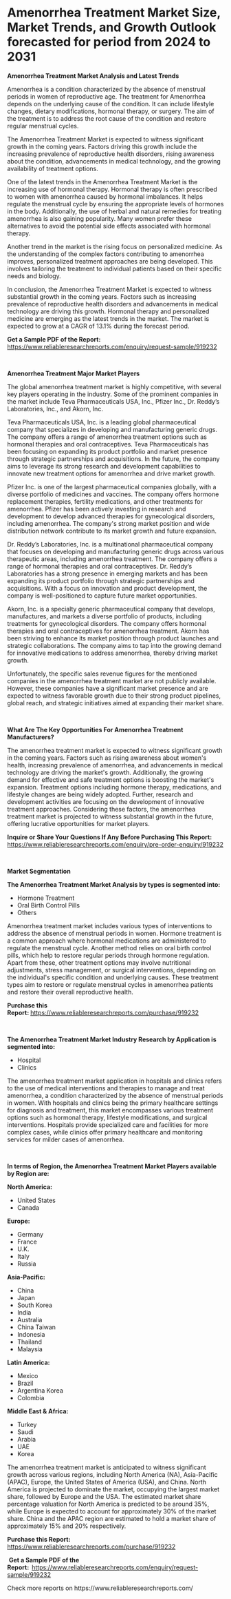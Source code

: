 <p><h1>Amenorrhea Treatment Market Size, Market Trends, and Growth Outlook forecasted for period from 2024 to 2031</h1></p><p><strong>Amenorrhea Treatment Market Analysis and Latest Trends</strong></p>
<p><p>Amenorrhea is a condition characterized by the absence of menstrual periods in women of reproductive age. The treatment for Amenorrhea depends on the underlying cause of the condition. It can include lifestyle changes, dietary modifications, hormonal therapy, or surgery. The aim of the treatment is to address the root cause of the condition and restore regular menstrual cycles.</p><p>The Amenorrhea Treatment Market is expected to witness significant growth in the coming years. Factors driving this growth include the increasing prevalence of reproductive health disorders, rising awareness about the condition, advancements in medical technology, and the growing availability of treatment options.</p><p>One of the latest trends in the Amenorrhea Treatment Market is the increasing use of hormonal therapy. Hormonal therapy is often prescribed to women with amenorrhea caused by hormonal imbalances. It helps regulate the menstrual cycle by ensuring the appropriate levels of hormones in the body. Additionally, the use of herbal and natural remedies for treating amenorrhea is also gaining popularity. Many women prefer these alternatives to avoid the potential side effects associated with hormonal therapy.</p><p>Another trend in the market is the rising focus on personalized medicine. As the understanding of the complex factors contributing to amenorrhea improves, personalized treatment approaches are being developed. This involves tailoring the treatment to individual patients based on their specific needs and biology.</p><p>In conclusion, the Amenorrhea Treatment Market is expected to witness substantial growth in the coming years. Factors such as increasing prevalence of reproductive health disorders and advancements in medical technology are driving this growth. Hormonal therapy and personalized medicine are emerging as the latest trends in the market. The market is expected to grow at a CAGR of 13.1% during the forecast period.</p></p>
<p><strong>Get a Sample PDF of the Report:&nbsp;</strong> <a href="https://www.reliableresearchreports.com/enquiry/request-sample/919232">https://www.reliableresearchreports.com/enquiry/request-sample/919232</a></p>
<p>&nbsp;</p>
<p><strong>Amenorrhea Treatment Major Market Players</strong></p>
<p><p>The global amenorrhea treatment market is highly competitive, with several key players operating in the industry. Some of the prominent companies in the market include Teva Pharmaceuticals USA, Inc., Pfizer Inc., Dr. Reddy’s Laboratories, Inc., and Akorn, Inc.</p><p>Teva Pharmaceuticals USA, Inc. is a leading global pharmaceutical company that specializes in developing and manufacturing generic drugs. The company offers a range of amenorrhea treatment options such as hormonal therapies and oral contraceptives. Teva Pharmaceuticals has been focusing on expanding its product portfolio and market presence through strategic partnerships and acquisitions. In the future, the company aims to leverage its strong research and development capabilities to innovate new treatment options for amenorrhea and drive market growth.</p><p>Pfizer Inc. is one of the largest pharmaceutical companies globally, with a diverse portfolio of medicines and vaccines. The company offers hormone replacement therapies, fertility medications, and other treatments for amenorrhea. Pfizer has been actively investing in research and development to develop advanced therapies for gynecological disorders, including amenorrhea. The company's strong market position and wide distribution network contribute to its market growth and future expansion.</p><p>Dr. Reddy’s Laboratories, Inc. is a multinational pharmaceutical company that focuses on developing and manufacturing generic drugs across various therapeutic areas, including amenorrhea treatment. The company offers a range of hormonal therapies and oral contraceptives. Dr. Reddy’s Laboratories has a strong presence in emerging markets and has been expanding its product portfolio through strategic partnerships and acquisitions. With a focus on innovation and product development, the company is well-positioned to capture future market opportunities.</p><p>Akorn, Inc. is a specialty generic pharmaceutical company that develops, manufactures, and markets a diverse portfolio of products, including treatments for gynecological disorders. The company offers hormonal therapies and oral contraceptives for amenorrhea treatment. Akorn has been striving to enhance its market position through product launches and strategic collaborations. The company aims to tap into the growing demand for innovative medications to address amenorrhea, thereby driving market growth.</p><p>Unfortunately, the specific sales revenue figures for the mentioned companies in the amenorrhea treatment market are not publicly available. However, these companies have a significant market presence and are expected to witness favorable growth due to their strong product pipelines, global reach, and strategic initiatives aimed at expanding their market share.</p></p>
<p>&nbsp;</p>
<p><strong>What Are The Key Opportunities For Amenorrhea Treatment Manufacturers?</strong></p>
<p><p>The amenorrhea treatment market is expected to witness significant growth in the coming years. Factors such as rising awareness about women's health, increasing prevalence of amenorrhea, and advancements in medical technology are driving the market's growth. Additionally, the growing demand for effective and safe treatment options is boosting the market's expansion. Treatment options including hormone therapy, medications, and lifestyle changes are being widely adopted. Further, research and development activities are focusing on the development of innovative treatment approaches. Considering these factors, the amenorrhea treatment market is projected to witness substantial growth in the future, offering lucrative opportunities for market players.</p></p>
<p><strong>Inquire or Share Your Questions If Any Before Purchasing This Report:</strong> <a href="https://www.reliableresearchreports.com/enquiry/pre-order-enquiry/919232">https://www.reliableresearchreports.com/enquiry/pre-order-enquiry/919232</a></p>
<p>&nbsp;</p>
<p><strong>Market Segmentation</strong></p>
<p><strong>The Amenorrhea Treatment Market Analysis by types is segmented into:</strong></p>
<p><ul><li>Hormone Treatment</li><li>Oral Birth Control Pills</li><li>Others</li></ul></p>
<p><p>Amenorrhea treatment market includes various types of interventions to address the absence of menstrual periods in women. Hormone treatment is a common approach where hormonal medications are administered to regulate the menstrual cycle. Another method relies on oral birth control pills, which help to restore regular periods through hormone regulation. Apart from these, other treatment options may involve nutritional adjustments, stress management, or surgical interventions, depending on the individual's specific condition and underlying causes. These treatment types aim to restore or regulate menstrual cycles in amenorrhea patients and restore their overall reproductive health.</p></p>
<p><strong>Purchase this Report:&nbsp;</strong><a href="https://www.reliableresearchreports.com/purchase/919232">https://www.reliableresearchreports.com/purchase/919232</a></p>
<p>&nbsp;</p>
<p><strong>The Amenorrhea Treatment Market Industry Research by Application is segmented into:</strong></p>
<p><ul><li>Hospital</li><li>Clinics</li></ul></p>
<p><p>The amenorrhea treatment market application in hospitals and clinics refers to the use of medical interventions and therapies to manage and treat amenorrhea, a condition characterized by the absence of menstrual periods in women. With hospitals and clinics being the primary healthcare settings for diagnosis and treatment, this market encompasses various treatment options such as hormonal therapy, lifestyle modifications, and surgical interventions. Hospitals provide specialized care and facilities for more complex cases, while clinics offer primary healthcare and monitoring services for milder cases of amenorrhea.</p></p>
<p>&nbsp;</p>
<p><strong>In terms of Region, the Amenorrhea Treatment Market Players available by Region are:</strong></p>
<p>
    <p> <strong> North America: </strong>
        <ul>
            <li>United States</li>
            <li>Canada</li>
        </ul>
        </p> 
    <p> <strong> Europe: </strong>
        <ul>
            <li>Germany</li>
            <li>France</li>
            <li>U.K.</li>
            <li>Italy</li>
            <li>Russia</li>
        </ul>
        </p> 
    <p> <strong> Asia-Pacific: </strong>
        <ul>
            <li>China</li>
            <li>Japan</li>
            <li>South Korea</li>
            <li>India</li>
            <li>Australia</li>
            <li>China Taiwan</li>
            <li>Indonesia</li>
            <li>Thailand</li>
            <li>Malaysia</li>
        </ul>
        </p> 
    <p> <strong> Latin America: </strong>
        <ul>
            <li>Mexico</li>
            <li>Brazil</li>
            <li>Argentina Korea</li>
            <li>Colombia</li>
        </ul>
        </p> 
    <p> <strong> Middle East & Africa: </strong>
        <ul>
            <li>Turkey</li>
            <li>Saudi</li>
            <li>Arabia</li>
            <li>UAE</li>
            <li>Korea</li>
        </ul>
    </p>
    </p>
<p><p>The amenorrhea treatment market is anticipated to witness significant growth across various regions, including North America (NA), Asia-Pacific (APAC), Europe, the United States of America (USA), and China. North America is projected to dominate the market, occupying the largest market share, followed by Europe and the USA. The estimated market share percentage valuation for North America is predicted to be around 35%, while Europe is expected to account for approximately 30% of the market share. China and the APAC region are estimated to hold a market share of approximately 15% and 20% respectively.</p></p>
<p><strong>Purchase this Report: </strong><a href="https://www.reliableresearchreports.com/purchase/919232">https://www.reliableresearchreports.com/purchase/919232</a></p>
<p>&nbsp;<strong>Get a Sample PDF of the Report:&nbsp;&nbsp;</strong><a href="https://www.reliableresearchreports.com/enquiry/request-sample/919232">https://www.reliableresearchreports.com/enquiry/request-sample/919232</a></p>
<p><strong></strong></p>
<p>Check more reports on https://www.reliableresearchreports.com/</p>